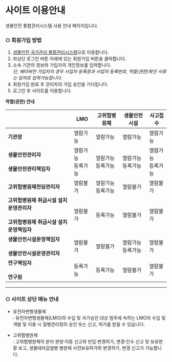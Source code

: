 # 사이트 이용안내
생물안전 통합관리시스템 사용 안내 페이지입니다.  


### ○ 회원가입 방법
1. [생물안전 국가관리 통합관리시스템](http://125.6.37.38/)으로 이동합니다. 
2. 좌상단 로그인 버튼 아래에 있는 회원가입 버튼을 클릭합니다.
3. 소속 기관의 정보와 가입자의 개인정보를 입력합니다.  
_단, 베타버전 가입자의 경우 사업자 등록증과 사업자 등록번호, 역할(권한)확인 서류는 임의로 입력가능합니다._    
4. 회원가입 완료 후 관리자의 가입 승인을 기다립니다.
5. 로그인 후 사이트를 이용합니다.
  
 **역할(권한) 안내**
 
 
 | |LMO|고위험병원체|생물안전시설|사고접수|  
 |---|---|---|---|---|
 |**기관장**|열람가능|열람가능|열람가능|열람가능|  
 |**생물안전관리자** <br> <br> **생물안전관리책임자**|열람가능 <br> 등록가능|열람가능 <br> 등록가능|열람가능 <br> 등록가능|열람가능 <br> 등록가능|  
 |**고위험병원체전담관리자**|열람불가|열람가능 <br> 등록가능|열람불가|열람불가|  
 |**고위험병원체 취급시설 설치운영관리자** <br> <br> **고위험병원체 취급시설 설치운영책임자**|열람불가|등록가능|열람불가|열람불가|  
 |**생물안전시설운영책임자** <br> <br> **생물안전시설운영관리자**|열람불가|열람불가|열람가능 <br> 등록가능|열람불가|  
 |**연구책임자** <br> <br> **연구원**|등록가능|등록가능|열람불가|열람불가|
  

  
---

### ○ 사이트 상단 메뉴 안내
+ 유전자변형생물체 <br>
    : 유전자변형생물체(LMO)의 수입 및 국가승인 대상 범주에 속하는 LMO의 수입 및 개발 및 이용 시 질병관리청의 승인 또는 신고, 허가를 받을 수 있습니다. 

+ 고위험병원체 <br>
    : 고위험병원체의 분리·분양·이동 신고와 반입·변경허가, 변경·인수 신고 및 보유현황 보고, 생물테러감염병 병원체 사전보유허가와 변경허가, 변경 신고가 가능합니다.
